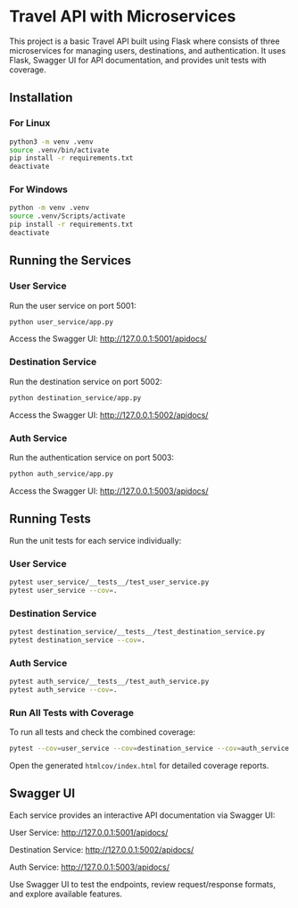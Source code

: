 # Travel API with Microservices 

This project is a basic Travel API built using Flask where consists of three microservices for managing users, destinations, and authentication. It uses Flask, Swagger UI for API documentation, and provides unit tests with coverage.

## Installation

### For Linux
  ```bash
  python3 -m venv .venv
  source .venv/bin/activate
  pip install -r requirements.txt
  deactivate
  ```

### For Windows
  ```bash
  python -m venv .venv
  source .venv/Scripts/activate
  pip install -r requirements.txt
  deactivate
  ```

## Running the Services

### User Service
Run the user service on port 5001:
  ```bash
  python user_service/app.py
  ```
Access the Swagger UI:
http://127.0.0.1:5001/apidocs/



### Destination Service
Run the destination service on port 5002:
  ```bash
  python destination_service/app.py
  ```
Access the Swagger UI:
http://127.0.0.1:5002/apidocs/


### Auth Service
Run the authentication service on port 5003:
  ```bash
  python auth_service/app.py
  ```
Access the Swagger UI:
http://127.0.0.1:5003/apidocs/

## Running Tests
Run the unit tests for each service individually:

### User Service
  ```bash
  pytest user_service/__tests__/test_user_service.py
  pytest user_service --cov=.
  ```

### Destination Service
  ```bash
  pytest destination_service/__tests__/test_destination_service.py
  pytest destination_service --cov=.
  ```

### Auth Service
  ```bash
  pytest auth_service/__tests__/test_auth_service.py
  pytest auth_service --cov=.
  ```

### Run All Tests with Coverage
To run all tests and check the combined coverage:
  ```bash
  pytest --cov=user_service --cov=destination_service --cov=auth_service --cov-report=term --cov-report=html
  ```
  Open the generated `htmlcov/index.html` for detailed coverage reports.


## Swagger UI

Each service provides an interactive API documentation via Swagger UI:

  User Service: http://127.0.0.1:5001/apidocs/

  Destination Service: http://127.0.0.1:5002/apidocs/
  
  Auth Service: http://127.0.0.1:5003/apidocs/

Use Swagger UI to test the endpoints, review request/response formats, and explore available features.
